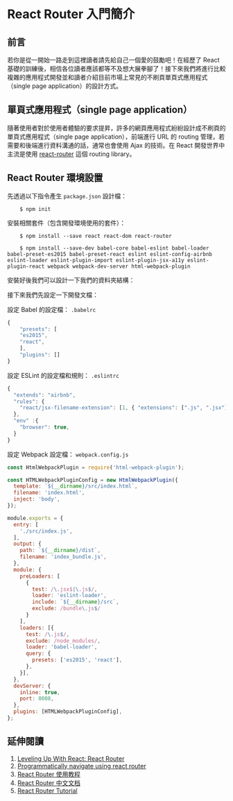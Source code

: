 # React Router 入門簡介

## 前言
若你是從一開始一路走到這裡讀者請先給自己一個愛的鼓勵吧！在經歷了 React 基礎的訓練後，相信各位讀者應該都等不及想大展拳腳了！接下來我們將進行比較複雜的應用程式開發並和讀者介紹目前市場上常見的不刷頁單頁式應用程式（single page application）的設計方式。

## 單頁式應用程式（single page application）
隨著使用者對於使用者體驗的要求提昇，許多的網頁應用程式紛紛設計成不刷頁的單頁式應用程式（single page application），前端進行 URL 的 routing 管理，若需要和後端進行資料溝通的話，通常也會使用 Ajax 的技術。在 React 開發世界中主流是使用 [react-router](https://github.com/reactjs/react-router) 這個 routing library。

## React Router 環境設置

先透過以下指令產生 `package.json` 設計檔：

```
	$ npm init
```

安裝相關套件（包含開發環境使用的套件）：

```shell
	$ npm install --save react react-dom react-router
```

```
	$ npm install --save-dev babel-core babel-eslint babel-loader babel-preset-es2015 babel-preset-react eslint eslint-config-airbnb eslint-loader eslint-plugin-import eslint-plugin-jsx-a11y eslint-plugin-react webpack webpack-dev-server html-webpack-plugin
```

安裝好後我們可以設計一下我們的資料夾結構：




接下來我們先設定一下開發文檔：

設定 Babel 的設定檔： `.babelrc`

```javascript
{
	"presets": [
  	"es2015",
  	"react",
 	],
	"plugins": []
}

```

設定 ESLint 的設定檔和規則： `.eslintrc`

```javascript
{
  "extends": "airbnb",
  "rules": {
    "react/jsx-filename-extension": [1, { "extensions": [".js", ".jsx"] }],
  },
  "env" :{
    "browser": true,
  }
}
```

設定 Webpack 設定檔： `webpack.config.js`

```javascript
const HtmlWebpackPlugin = require('html-webpack-plugin');

const HTMLWebpackPluginConfig = new HtmlWebpackPlugin({
  template: `${__dirname}/src/index.html`,
  filename: 'index.html',
  inject: 'body',
});

module.exports = {
  entry: [
    './src/index.js',
  ],
  output: {
    path: `${__dirname}/dist`,
    filename: 'index_bundle.js',
  },
  module: {
    preLoaders: [
      {
        test: /\.jsx$|\.js$/,
        loader: 'eslint-loader',
        include: `${__dirname}/src`,
        exclude: /bundle\.js$/
      }
    ],
    loaders: [{
      test: /\.js$/,
      exclude: /node_modules/,
      loader: 'babel-loader',
      query: {
        presets: ['es2015', 'react'],
      },
    }],
  },
  devServer: {
    inline: true,
    port: 8008,
  },
  plugins: [HTMLWebpackPluginConfig],
};
```

## 延伸閱讀
1. [Leveling Up With React: React Router](https://css-tricks.com/learning-react-router/)
2. [Programmatically navigate using react router](http://stackoverflow.com/questions/31079081/programmatically-navigate-using-react-router)
3. [React Router 使用教程](http://www.ruanyifeng.com/blog/2016/05/react_router.html)
4. [React Router 中文文档](https://react-guide.github.io/react-router-cn/index.html)
5. [React Router Tutorial](https://github.com/reactjs/react-router-tutorial)
